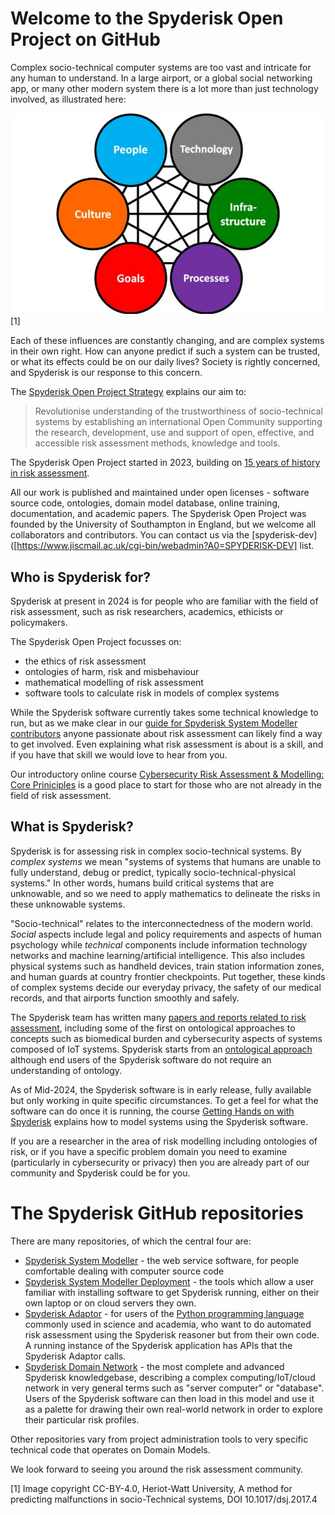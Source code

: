 # Welcome to the Spyderisk Open Project on GitHub

Complex socio-technical computer systems are too vast and intricate for any
human to understand. In a large airport, or a global social networking app, or
many other modern system there is a lot more than just technology involved, as
illustrated here:

![Socio-technical systems framework](./Hexagonal-socio-technical-systems-framework-adapted-from-Clegg-1979-Challenger-et-al_W640.jpg) [1]

Each of these influences are constantly changing, and are complex systems in
their own right. How can anyone predict if such a system can be trusted, or
what its effects could be on our daily lives?  Society is rightly concerned,
and Spyderisk is our response to this concern.

The [Spyderisk Open Project Strategy](https://github.com/Spyderisk/system-modeller/blob/dev/docs/Spyderisk-Open-Project-Strategy.md) explains our aim to:

> Revolutionise understanding of the trustworthiness of socio-technical systems
> by establishing an international Open Community supporting the research,
> development, use and support of open, effective, and accessible risk
> assessment methods, knowledge and tools.

The Spyderisk Open Project started in 2023, building on
[15 years of history in risk assessment](https://github.com/Spyderisk/system-modeller/blob/dev/HISTORY.md).

All our work is published and maintained under open licenses - software
source code, ontologies, domain model database, online training, documentation,
and academic papers. The Spyderisk Open Project was founded by the University
of Southampton in England, but we welcome all collaborators and contributors. You
can contact us via the [spyderisk-dev]([https://www.jiscmail.ac.uk/cgi-bin/webadmin?A0=SPYDERISK-DEV] list.

## Who is Spyderisk for?

Spyderisk at present in 2024 is for people who are familiar with the field of risk
assessment, such as risk researchers, academics, ethicists or policymakers.

The Spyderisk Open Project focusses on:

* the ethics of risk assessment
* ontologies of harm, risk and misbehaviour
* mathematical modelling of risk assessment
* software tools to calculate risk in models of complex systems

While the Spyderisk software currently takes some technical knowledge to run,
but as we make clear in our [guide for Spyderisk System Modeller
contributors](https://github.com/Spyderisk/system-modeller/blob/dev/CONTRIBUTING.md)
anyone passionate about risk assessment can likely find a way to get involved.
Even explaining what risk assessment is about is a skill, and if you have that
skill we would love to hear from you.

Our introductory online course 
[Cybersecurity Risk Assessment & Modelling: Core Priniciples](https://training.spyderisk.org/courses/course/view.php?id=2)
is a good place to start for those who are not already in the field of risk assessment. 

## What is Spyderisk?

Spyderisk is for assessing risk in complex socio-technical systems. By *complex systems* we
mean "systems of systems that humans are unable to fully understand, debug or
predict, typically socio-technical-physical systems." In other words, humans
build critical systems that are unknowable, and so we need to apply mathematics
to delineate the risks in these unknowable systems.

"Socio-technical" relates to the interconnectedness of the modern world.
*Social* aspects include legal and policy requirements and aspects of human
psychology while *technical* components include information technology networks
and machine learning/artificial intelligence. This also includes physical
systems such as handheld devices, train station information zones, and human
guards at country frontier checkpoints. Put together, these kinds of complex
systems decide our everyday privacy, the safety of our medical records, and
that airports function smoothly and safely.

The Spyderisk team has written many
[papers and reports related to risk assessment](https://github.com/Spyderisk/system-modeller/blob/dev/docs/papers/README.md),
including some of the first on ontological approaches to concepts such as biomedical burden
and cybersecurity aspects of systems composed of IoT systems. Spyderisk starts from an
[ontological approach](https://github.com/Spyderisk/system-modeller/blob/dev/docs/ontology.md)
although end users of the Spyderisk software do not require an understanding of ontology.

As of Mid-2024, the Spyderisk software is in early release, fully available but only working
in quite specific circumstances. To get a feel for what the software can do once it is running,
the course [Getting Hands on with Spyderisk](https://training.spyderisk.org/courses/course/view.php?id=3) explains
how to model systems using the Spyderisk software.

If you are a researcher in the area of risk modelling including ontologies of
risk, or if you have a specific problem domain you need to examine
(particularly in cybersecurity or privacy) then you are already part of our
community and Spyderisk could be for you. 

# The Spyderisk GitHub repositories

There are many repositories, of which the central four are:

* [Spyderisk System Modeller](https://github.com/Spyderisk/system-modeller) - the web service software, for people comfortable dealing with computer source code
* [Spyderisk System Modeller Deployment](https://github.com/Spyderisk/system-modeller-deployment/) - the tools which allow a user familiar with installing software to get Spyderisk running, either on their own laptop or on cloud servers they own.
* [Spyderisk Adaptor](https://github.com/Spyderisk/system-modeller-adaptor/) - for users of the [Python programming language](https://python.org) commonly used in science and academia, who want to do automated risk assessment using the Spyderisk reasoner but from their own code. A running instance of the Spyderisk application has APIs that the Spyderisk Adaptor calls.
* [Spyderisk Domain Network](https://github.com/Spyderisk/domain-network) - the most complete and advanced Spyderisk knowledgebase, describing a complex computing/IoT/cloud network in very general terms such as "server computer" or "database". Users of the Spyderisk software can then load in this model and use it as a palette for drawing their own real-world network in order to explore their particular risk profiles.

Other repositories vary from project administration tools to very specific
technical code that operates on Domain Models.

We look forward to seeing you around the risk assessment community.

[1] Image copyright CC-BY-4.0, Heriot-Watt University, A method for predicting malfunctions in socio-Technical systems, DOI 10.1017/dsj.2017.4

